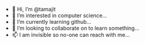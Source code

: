 - 👋 Hi, I’m @tamajit
- 👀 I’m interested in computer science...
- 🌱 I’m currently learning github...
- 💞️ I’m looking to collaborate on to learn something...
- 📫 I am invisible so no-one can reach with me...

<!---
tamajit05/tamajit05 is a ✨ special ✨ repository because its `README.md` (this file) appears on your GitHub profile.
You can click the Preview link to take a look at your changes.
--->
